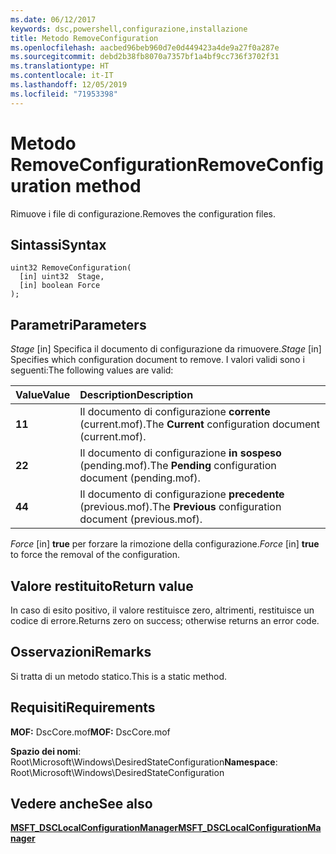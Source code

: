```yaml
---
ms.date: 06/12/2017
keywords: dsc,powershell,configurazione,installazione
title: Metodo RemoveConfiguration
ms.openlocfilehash: aacbed96beb960d7e0d449423a4de9a27f0a287e
ms.sourcegitcommit: debd2b38fb8070a7357bf1a4bf9cc736f3702f31
ms.translationtype: HT
ms.contentlocale: it-IT
ms.lasthandoff: 12/05/2019
ms.locfileid: "71953398"
---
```

# <a name="removeconfiguration-method"></a><span data-ttu-id="47618-103">Metodo RemoveConfiguration</span><span class="sxs-lookup"><span data-stu-id="47618-103">RemoveConfiguration method</span></span>

<span data-ttu-id="47618-104">Rimuove i file di configurazione.</span><span class="sxs-lookup"><span data-stu-id="47618-104">Removes the configuration files.</span></span>

## <a name="syntax"></a><span data-ttu-id="47618-105">Sintassi</span><span class="sxs-lookup"><span data-stu-id="47618-105">Syntax</span></span>

```mof
uint32 RemoveConfiguration(
  [in] uint32  Stage,
  [in] boolean Force
);
```

## <a name="parameters"></a><span data-ttu-id="47618-106">Parametri</span><span class="sxs-lookup"><span data-stu-id="47618-106">Parameters</span></span>

<span data-ttu-id="47618-107">*Stage* \[in\] Specifica il documento di configurazione da rimuovere.</span><span class="sxs-lookup"><span data-stu-id="47618-107">*Stage* \[in\] Specifies which configuration document to remove.</span></span> <span data-ttu-id="47618-108">I valori validi sono i seguenti:</span><span class="sxs-lookup"><span data-stu-id="47618-108">The following values are valid:</span></span>

|<span data-ttu-id="47618-109">Value</span><span class="sxs-lookup"><span data-stu-id="47618-109">Value</span></span> |<span data-ttu-id="47618-110">Description</span><span class="sxs-lookup"><span data-stu-id="47618-110">Description</span></span> |
|:--- |:---|
|<span data-ttu-id="47618-111">**1**</span><span class="sxs-lookup"><span data-stu-id="47618-111">**1**</span></span> | <span data-ttu-id="47618-112">Il documento di configurazione **corrente** (current.mof).</span><span class="sxs-lookup"><span data-stu-id="47618-112">The **Current** configuration document (current.mof).</span></span> |
|<span data-ttu-id="47618-113">**2**</span><span class="sxs-lookup"><span data-stu-id="47618-113">**2**</span></span> | <span data-ttu-id="47618-114">Il documento di configurazione **in sospeso** (pending.mof).</span><span class="sxs-lookup"><span data-stu-id="47618-114">The **Pending** configuration document (pending.mof).</span></span>  |
|<span data-ttu-id="47618-115">**4**</span><span class="sxs-lookup"><span data-stu-id="47618-115">**4**</span></span> | <span data-ttu-id="47618-116">Il documento di configurazione **precedente** (previous.mof).</span><span class="sxs-lookup"><span data-stu-id="47618-116">The **Previous** configuration document (previous.mof).</span></span> |

<span data-ttu-id="47618-117">*Force* \[in\] **true** per forzare la rimozione della configurazione.</span><span class="sxs-lookup"><span data-stu-id="47618-117">*Force* \[in\] **true** to force the removal of the configuration.</span></span>

## <a name="return-value"></a><span data-ttu-id="47618-118">Valore restituito</span><span class="sxs-lookup"><span data-stu-id="47618-118">Return value</span></span>

<span data-ttu-id="47618-119">In caso di esito positivo, il valore restituisce zero, altrimenti, restituisce un codice di errore.</span><span class="sxs-lookup"><span data-stu-id="47618-119">Returns zero on success; otherwise returns an error code.</span></span>

## <a name="remarks"></a><span data-ttu-id="47618-120">Osservazioni</span><span class="sxs-lookup"><span data-stu-id="47618-120">Remarks</span></span>

<span data-ttu-id="47618-121">Si tratta di un metodo statico.</span><span class="sxs-lookup"><span data-stu-id="47618-121">This is a static method.</span></span>

## <a name="requirements"></a><span data-ttu-id="47618-122">Requisiti</span><span class="sxs-lookup"><span data-stu-id="47618-122">Requirements</span></span>

<span data-ttu-id="47618-123">**MOF:** DscCore.mof</span><span class="sxs-lookup"><span data-stu-id="47618-123">**MOF:** DscCore.mof</span></span>

<span data-ttu-id="47618-124">**Spazio dei nomi**: Root\Microsoft\Windows\DesiredStateConfiguration</span><span class="sxs-lookup"><span data-stu-id="47618-124">**Namespace**: Root\Microsoft\Windows\DesiredStateConfiguration</span></span>

## <a name="see-also"></a><span data-ttu-id="47618-125">Vedere anche</span><span class="sxs-lookup"><span data-stu-id="47618-125">See also</span></span>

[<span data-ttu-id="47618-126">**MSFT_DSCLocalConfigurationManager**</span><span class="sxs-lookup"><span data-stu-id="47618-126">**MSFT_DSCLocalConfigurationManager**</span></span>](msft-dsclocalconfigurationmanager.md)
